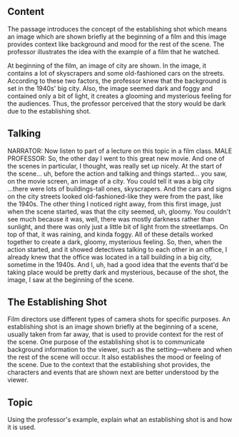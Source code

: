 ## Content
The passage introduces the concept of the establishing shot which means an image which are shown briefly at the beginning of a film and this image provides context like background and mood for the rest of the scene. The professor illustrates the idea with the example of a film that he watched.

At beginning of the film, an image of city are shown. In the image, it contains a lot of skyscrapers and some old-fashioned cars on the streets. According to these two factors, the professor knew that the background is set in the 1940s' big city. Also, the image seemed dark and foggy and contained only a bit of light, it creates a glooming and mysterious feeling for the audiences. Thus, the professor perceived that the story would be dark due to the establishing shot.

## Talking
NARRATOR: Now listen to part of a lecture on this topic in a film class.
MALE PROFESSOR: So, the other day I went to this great new movie.
And one of the scenes in particular, I thought, was really set up nicely.
At the start of the scene...
uh, before the action and talking and things started...
you saw, on the movie screen, an image of a city.
You could tell it was a big city ...there were lots of buildings-tall ones, skyscrapers.
And the cars and signs on the city streets looked old-fashioned-like they were from the past, like the 1940s.
The other thing I noticed right away, from this first image, just when the scene started, was that the city seemed, uh, gloomy.
You couldn't see much because it was, well, there was mostly darkness rather than sunlight, and there was only just a little bit of light from the streetlamps.
On top of that, it was raining, and kinda foggy.
All of these details worked together to create a dark, gloomy, mysterious feeling.
So, then, when the action started, and it showed detectives talking to each other in an office, I already knew that the office was located in a tall building in a big city, sometime in the 1940s.
And I, uh, had a good idea that the events that'd be taking place would be pretty dark and mysterious, because of the shot, the image, I saw at the beginning of the scene.

## The Establishing Shot
Film directors use different types of camera shots for specific purposes. An establishing shot is an image shown briefly at the beginning of a scene, usually taken from far away, that is used to provide context for the rest of the scene. One purpose of the establishing shot is to communicate background information to the viewer, such as the setting—where and when the rest of the scene will occur. It also establishes the mood or feeling of the scene. Due to the context that the establishing shot provides, the characters and events that are shown next are better understood by the viewer.

## Topic
Using the professor's example, explain what an establishing shot is and how it is used.